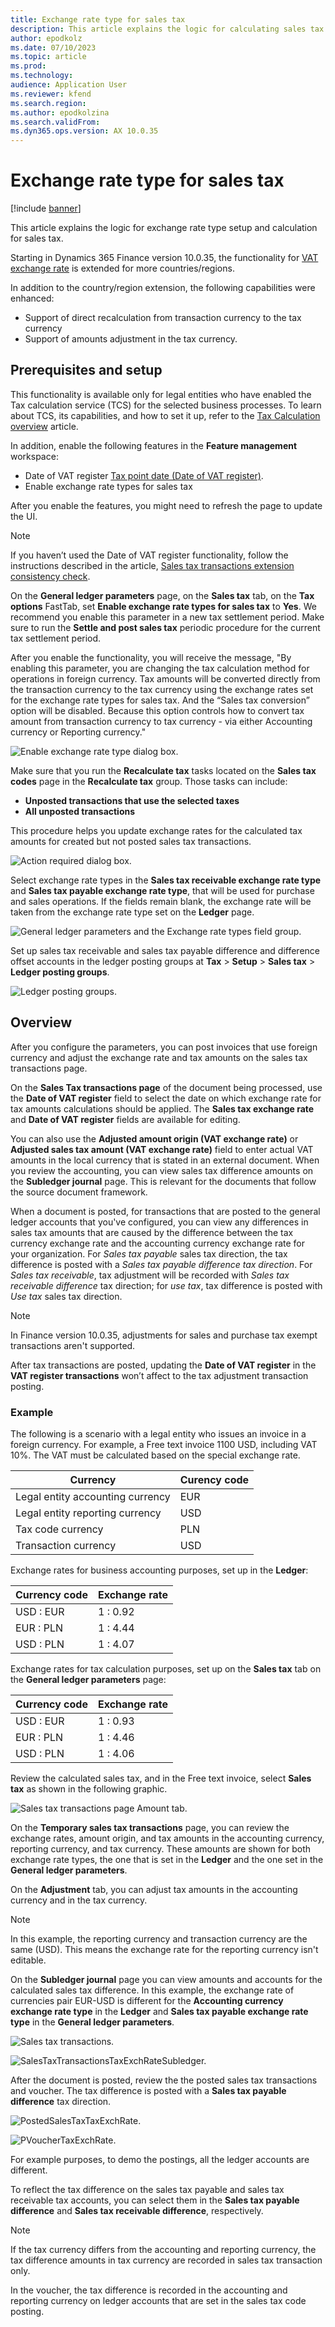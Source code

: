 ```yaml
---
title: Exchange rate type for sales tax
description: This article explains the logic for calculating sales tax on the special exchange rate.
author: epodkolz
ms.date: 07/10/2023
ms.topic: article
ms.prod: 
ms.technology: 
audience: Application User
ms.reviewer: kfend
ms.search.region: 
ms.author: epodkolzina
ms.search.validFrom: 
ms.dyn365.ops.version: AX 10.0.35
---
```


# Exchange rate type for sales tax

[!include [banner](../includes/banner.md)]

This article explains the logic for exchange rate type setup and calculation for sales tax.

Starting in Dynamics 365 Finance version 10.0.35, the functionality for [VAT exchange rate](emea-vat-exchange-rate.md) is extended for more countries/regions.

In addition to the country/region extension, the following capabilities were enhanced:
 - Support of direct recalculation from transaction currency to the tax currency
 - Support of amounts adjustment in the tax currency.

## Prerequisites and setup

This functionality is available only for legal entities who have enabled the Tax calculation service (TCS) for the selected business processes. To learn about TCS, its capabilities, and how to set it up, refer to the [Tax Calculation overview](global-tax-calcuation-service-overview.md) article.

In addition, enable the following features in the **Feature management** workspace:

 - Date of VAT register [Tax point date (Date of VAT register)](emea-tax-point-date.md).
 - Enable exchange rate types for sales tax

After you enable the features, you might need to refresh the page to update the UI. 

> [!NOTE]
> If you haven’t used the Date of VAT register functionality,  follow the instructions described in the article, [Sales tax transactions extension consistency check](emea-tax-point-date.md#sales-tax-transactions-extension-consistency-check).

On the **General ledger parameters** page, on the **Sales tax** tab, on the **Tax options** FastTab, set **Enable exchange rate types for sales tax** to **Yes**.
We recommend you enable this parameter in a new tax settlement period. Make sure to run the **Settle and post sales tax** periodic procedure for the current tax settlement period.

After you enable the functionality, you will receive the message, "By enabling this parameter, you are changing the tax calculation method for operations in foreign currency. Tax amounts will be converted directly from the transaction currency to the tax currency using the exchange rates set for the exchange rate types for sales tax. And the “Sales tax conversion” option will be disabled. Because this option controls how to convert tax amount from transaction currency to tax currency - via either Accounting currency or Reporting currency."

![Enable exchange rate type dialog box.](media/GLParamenters_EnableExchangeRateType_1.JPG)


Make sure that you run the **Recalculate tax** tasks located on the **Sales tax codes** page in the **Recalculate tax** group. Those tasks can include:

 - **Unposted transactions that use the selected taxes**
 - **All unposted transactions**

This procedure helps you update exchange rates for the calculated tax amounts for created but not posted sales tax transactions.

![Action required dialog box.](media/GLParamenters_EnableExchangeRateType_2.JPG)

Select exchange rate types in the **Sales tax receivable exchange rate type** and **Sales tax payable exchange rate type**, that will be used for purchase and sales operations. If the fields remain blank, the exchange rate will be taken from the exchange rate type set on the **Ledger** page.

![General ledger parameters and the Exchange rate types field group.](media/GLParamenters_EnableExchangeRateType_3.JPG)

Set up sales tax receivable and sales tax payable difference and difference offset accounts in the ledger posting groups at **Tax** > **Setup** > **Sales tax** > **Ledger posting groups**.

![Ledger posting groups.](media/PostingAccountsSalesTaxTaxExchRate_3-1.PNG)

## Overview

After you configure the parameters, you can post invoices that use foreign currency and adjust the exchange rate and tax amounts on the sales tax transactions page. 

On the **Sales Tax transactions page** of the document being processed, use the **Date of VAT register** field to select the date on which exchange rate for tax amounts calculations should be applied.
The **Sales tax exchange rate** and **Date of VAT register** fields are available for editing. 

You can also use the **Adjusted amount origin (VAT exchange rate)** or **Adjusted sales tax amount (VAT exchange rate)** field to enter actual VAT amounts in the local currency that is stated in an external document. When you review the accounting, you can view sales tax difference amounts on the **Subledger journal** page. 
This is relevant for the documents that follow the source document framework.

When a document is posted, for transactions that are posted to the general ledger accounts that you've configured, you can view any differences in sales tax amounts that are caused by the difference between the tax currency exchange rate and the accounting currency exchange rate for your organization.
For _Sales tax payable_ sales tax direction, the tax difference is posted with a _Sales tax payable difference tax direction_. For _Sales tax receivable_, tax adjustment will be recorded with _Sales tax receivable difference_ tax direction; for _use tax_, tax difference is posted with _Use tax_ sales tax direction.

> [!NOTE]
> In Finance version 10.0.35, adjustments for sales and purchase tax exempt transactions aren't supported.
> 
> After tax transactions are posted, updating the **Date of VAT register** in the **VAT register transactions** won’t affect to the tax adjustment transaction posting.

### Example

The following is a scenario with a legal entity who issues an invoice in a foreign currency. For example, a Free text invoice 1100 USD, including VAT 10%. The VAT must be calculated based on the special exchange rate.
       
| Currency  | Curency code |
|-----------|--------------|
| Legal entity accounting currency | EUR |
| Legal entity reporting currency | USD |
| Tax code currency | PLN |
| Transaction currency | USD |


Exchange rates for business accounting purposes, set up in the **Ledger**:

| Currency code |Exchange rate |
|---|---|
|USD : EUR| 1 : 0.92 |
|EUR : PLN| 1 : 4.44 |
|USD : PLN| 1 : 4.07 |

Exchange rates for tax calculation purposes, set up on the **Sales tax** tab on the **General ledger parameters** page:

| Currency code |Exchange rate |
|---|---|
|USD : EUR| 1 : 0.93 |
|EUR : PLN| 1 : 4.46 |
|USD : PLN| 1 : 4.06 |

Review the calculated sales tax, and in the Free text invoice, select **Sales tax** as shown in the following graphic.

![Sales tax transactions page Amount tab.](media/SalesTaxTransactionsTaxExchRate_4.PNG)

On the **Temporary sales tax transactions** page, you can review the exchange rates, amount origin, and tax amounts in the accounting currency, reporting currency, and tax currency. These amounts are shown for both exchange rate types, the one that is set in the **Ledger** and the one set in the **General ledger parameters**.

On the **Adjustment** tab, you can adjust tax amounts in the accounting currency and in the tax currency.

> [!NOTE]
> In this example, the reporting currency and transaction currency are the same (USD). This means the exchange rate for the reporting currency isn't editable.

On the **Subledger journal** page you can view amounts and accounts for the calculated sales tax difference. In this example, the exchange rate of currencies pair EUR-USD is different for the **Accounting currency exchange rate type** in the **Ledger** and **Sales tax payable exchange rate type** in the **General ledger parameters**.

![Sales tax transactions.](media/SalesTaxTransactionsTaxExchRate_4-1.PNG)

![SalesTaxTransactionsTaxExchRateSubledger.](media/SalesTaxTransactionsTaxExchRateSubledger_4-2.PNG)

After the document is posted, review the the posted sales tax transactions and voucher. The tax difference is posted with a **Sales tax payable difference** tax direction. 

![PostedSalesTaxTaxExchRate.](media/PostedSalesTaxTaxExchRate_5-1.PNG)

![PVoucherTaxExchRate.](media/VoucherTaxExchRate_5-1.PNG)

For example purposes, to demo the postings, all the ledger accounts are different. 

To reflect the tax difference on the sales tax payable and sales tax receivable tax accounts, you can select them in the **Sales tax payable difference** and  **Sales tax receivable difference**, respectively.

> [!NOTE]
> If the tax currency differs from the accounting and reporting currency, the tax difference amounts in tax currency are recorded in sales tax transaction only.
> 
> In the voucher, the tax difference is recorded in the accounting and reporting currency on ledger accounts that are set in the sales tax code posting.




